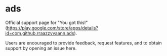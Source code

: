 # ads
Official support page for "You got this!" (https://play.google.com/store/apps/details?id=com.github.rraazzvvaann.ads).

Users are encouraged to provide feedback, request features, and to obtain support by opening an issue here.
